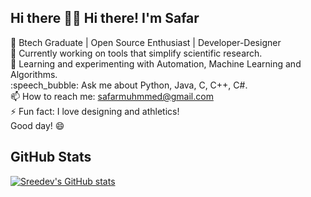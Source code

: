 ## Hi there 👋:wave: Hi there! I'm Safar <br />
:rocket: Btech Graduate | Open Source Enthusiast | Developer-Designer<br />
:telescope: Currently working on tools that simplify scientific research.<br />
:seedling: Learning and experimenting with Automation, Machine Learning and Algorithms.<br />
:speech_bubble: Ask me about Python, Java, C, C++, C#.<br />
:mailbox: How to reach me: safarmuhmmed@gmail.com<br />
:zap: Fun fact: I love designing and athletics!<br />
Good day! :smile:<br />
## GitHub Stats
[![Sreedev's GitHub stats](https://github-readme-stats.vercel.app/api?username=safar-byte&show_icons=true&theme=radical)](https://github.com/anuraghazra/github-readme-stats)
